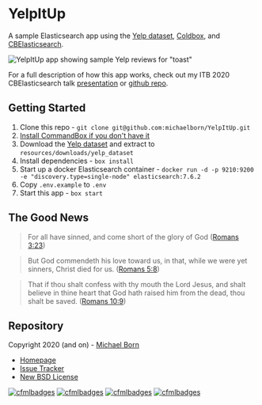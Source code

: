# YelpItUp

A sample Elasticsearch app using the [Yelp dataset](https://www.yelp.com/dataset/), [Coldbox](https://www.coldbox.org/), and [CBElasticsearch](https://cbelasticsearch.ortusbooks.com/).

![YelpItUp app showing sample Yelp reviews for "toast"](screenshot-search-results.png)

For a full description of how this app works, check out my ITB 2020 CBElasticsearch talk [presentation](https://slides.com/michaelborn/power-up-with-cbelasticsearch#/) or [github repo](https://github.com/michaelborn/ITB2020-CBElasticsearch-talk).

## Getting Started

1. Clone this repo - `git clone git@github.com:michaelborn/YelpItUp.git`
2. [Install CommandBox if you don't have it](https://commandbox.ortusbooks.com/getting-started-guide)
3. Download the [Yelp dataset](https://www.yelp.com/dataset) and extract to `resources/downloads/yelp_dataset`
4. Install dependencies - `box install`
5. Start up a docker Elasticsearch container - `docker run -d -p 9210:9200 -e "discovery.type=single-node" elasticsearch:7.6.2`
6. Copy `.env.example` to `.env`
7. Start this app - `box start`

## The Good News

> For all have sinned, and come short of the glory of God ([Romans 3:23](https://www.kingjamesbibleonline.org/Romans-3-23/))

> But God commendeth his love toward us, in that, while we were yet sinners, Christ died for us. ([Romans 5:8](https://www.kingjamesbibleonline.org/Romans-5-8))

> That if thou shalt confess with thy mouth the Lord Jesus, and shalt believe in thine heart that God hath raised him from the dead, thou shalt be saved. ([Romans 10:9](https://www.kingjamesbibleonline.org/Romans-10-9/))
 
## Repository

Copyright 2020 (and on) - [Michael Born](https://michaelborn.me/)

* [Homepage](https://bitbucket.org/michaelborn_me/cfevents/src/master/)
* [Issue Tracker](https://bitbucket.org/michaelborn_me/cfevents/issues?status=new&status=open)
* [New BSD License](https://bitbucket.org/michaelborn_me/cfevents/src/master/LICENSE.txt)

[![cfmlbadges](https://cfmlbadges.monkehworks.com/images/badges/made-with-cfml.svg)](https://cfmlbadges.monkehworks.com) [![cfmlbadges](https://cfmlbadges.monkehworks.com/images/badges/tested-with-testbox.svg)](https://cfmlbadges.monkehworks.com) [![cfmlbadges](https://cfmlbadges.monkehworks.com/images/badges/powered-by-coffee.svg)](https://cfmlbadges.monkehworks.com) [![cfmlbadges](https://cfmlbadges.monkehworks.com/images/badges/i-can-bench-press-ben-nadel.svg)](https://cfmlbadges.monkehworks.com)